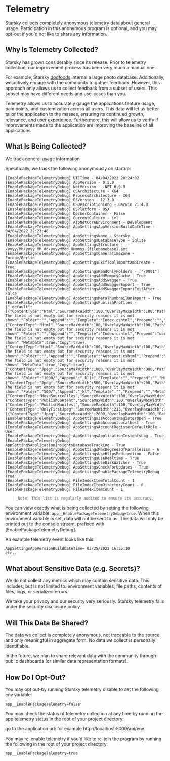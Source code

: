 # Telemetry

Starsky collects completely anonymous telemetry data about general usage. 
Participation in this anonymous program is optional, 
and you may opt-out if you'd not like to share any information.

## Why Is Telemetry Collected?

Starsky has grown considerably since its release. 
Prior to telemetry collection, our improvement process has been very much a manual one.

For example, Starsky [dogfoods](https://en.wikipedia.org/wiki/Eating_your_own_dog_food) 
internal a large photo database.
Additionally, we actively engage with the community to gather feedback.
However, this approach only allows us to collect feedback from a subset of users. 
This subset may have different needs and use-cases than you.

Telemetry allows us to accurately gauge the applications feature usage, pain points, 
and customization across all users.
This data will let us better tailor the application to the masses, ensuring its continued growth, 
relevance, and user experience.
Furthermore, this will allow us to verify if improvements made to the application are improving 
the baseline of all applications.

## What Is Being Collected?

We track general usage information 

Specifically, we track the following anonymously on startup:

```
[EnablePackageTelemetryDebug] UTCTime - 04/04/2022 20:24:02
[EnablePackageTelemetryDebug] AppVersion - 0.5.0
[EnablePackageTelemetryDebug] NetVersion - .NET 6.0.3
[EnablePackageTelemetryDebug] OSArchitecture - X64
[EnablePackageTelemetryDebug] ProcessArchitecture - X64
[EnablePackageTelemetryDebug] OSVersion - 12.3.0
[EnablePackageTelemetryDebug] OSDescriptionLong - Darwin 21.4.0 
[EnablePackageTelemetryDebug] OSPlatform - OSX
[EnablePackageTelemetryDebug] DockerContainer - False
[EnablePackageTelemetryDebug] CurrentCulture - ivl
[EnablePackageTelemetryDebug] AspNetCoreEnvironment - Development
[EnablePackageTelemetryDebug] AppSettingsAppVersionBuildDateTime - 04/04/2022 22:23:46
[EnablePackageTelemetryDebug] AppSettingsName - Starsky
[EnablePackageTelemetryDebug] AppSettingsDatabaseType - Sqlite
[EnablePackageTelemetryDebug] AppSettingsStructure - /yyyy/MM/yyyy_MM_dd/yyyyMMdd_HHmmss_{filenamebase}.ext
[EnablePackageTelemetryDebug] AppSettingsCameraTimeZone - Europe/Berlin
[EnablePackageTelemetryDebug] AppSettingsExifToolImportXmpCreate - True
[EnablePackageTelemetryDebug] AppSettingsReadOnlyFolders - ["/0001"]
[EnablePackageTelemetryDebug] AppSettingsAddMemoryCache - True
[EnablePackageTelemetryDebug] AppSettingsAddSwagger - True
[EnablePackageTelemetryDebug] AppSettingsAddSwaggerExport - True
[EnablePackageTelemetryDebug] AppSettingsAddSwaggerExportExitAfter - False
[EnablePackageTelemetryDebug] AppSettingsMetaThumbnailOnImport - True
[EnablePackageTelemetryDebug] AppSettingsPublishProfiles - {"_default":[{"ContentType":"Html","SourceMaxWidth":100,"OverlayMaxWidth":100,"Path":"warning: The field is not empty but for security reasons it is not shown","Folder":"","Append":"","Template":"Index.cshtml","Prepend":"","MetaData":true,"Copy":true},{"ContentType":"Html","SourceMaxWidth":100,"OverlayMaxWidth":100,"Path":"warning: The field is not empty but for security reasons it is not shown","Folder":"","Append":"","Template":"Index.cshtml","Prepend":"warning: The field is not empty but for security reasons it is not shown","MetaData":true,"Copy":true},{"ContentType":"Html","SourceMaxWidth":100,"OverlayMaxWidth":100,"Path":"warning: The field is not empty but for security reasons it is not shown","Folder":"","Append":"","Template":"Autopost.cshtml","Prepend":"warning: The field is not empty but for security reasons it is not shown","MetaData":true,"Copy":true},{"ContentType":"Jpeg","SourceMaxWidth":1000,"OverlayMaxWidth":380,"Path":"warning: The field is not empty but for security reasons it is not shown","Folder":"1000/","Append":"_kl1k","Template":"","Prepend":"","MetaData":true,"Copy":true},{"ContentType":"Jpeg","SourceMaxWidth":500,"OverlayMaxWidth":200,"Path":"warning: The field is not empty but for security reasons it is not shown","Folder":"500/","Append":"_kl","Template":"","Prepend":"","MetaData":false,"Copy":true},{"ContentType":"MoveSourceFiles","SourceMaxWidth":100,"OverlayMaxWidth":100,"Path":"","Folder":"orgineel/","Append":"","Template":"","Prepend":"","MetaData":true,"Copy":false},{"ContentType":"PublishContent","SourceMaxWidth":100,"OverlayMaxWidth":100,"Path":"","Folder":"","Append":"","Template":"","Prepend":"","MetaData":true,"Copy":true},{"ContentType":"PublishManifest","SourceMaxWidth":100,"OverlayMaxWidth":100,"Path":"","Folder":"","Append":"","Template":"","Prepend":"","MetaData":true,"Copy":true},{"ContentType":"OnlyFirstJpeg","SourceMaxWidth":213,"OverlayMaxWidth":100,"Path":"","Folder":"","Append":"___og_image","Template":"","Prepend":"","MetaData":false,"Copy":true}],"no_logo_2000px":[{"ContentType":"Jpeg","SourceMaxWidth":2000,"OverlayMaxWidth":100,"Path":"","Folder":"","Append":"_kl2k","Template":"","Prepend":"","MetaData":true,"Copy":true}]}
[EnablePackageTelemetryDebug] AppSettingsIsAccountRegisterOpen - True
[EnablePackageTelemetryDebug] AppSettingsNoAccountLocalhost - True
[EnablePackageTelemetryDebug] AppSettingsAccountRegisterDefaultRole - User
[EnablePackageTelemetryDebug] AppSettingsApplicationInsightsLog - True
[EnablePackageTelemetryDebug] AppSettingsApplicationInsightsDatabaseTracking - True
[EnablePackageTelemetryDebug] AppSettingsMaxDegreesOfParallelism - 6
[EnablePackageTelemetryDebug] AppSettingsUseHttpsRedirection - False
[EnablePackageTelemetryDebug] AppSettingsUseRealtime - True
[EnablePackageTelemetryDebug] AppSettingsUseDiskWatcher - True
[EnablePackageTelemetryDebug] AppSettingsCheckForUpdates - True
[EnablePackageTelemetryDebug] AppSettingsEnablePackageTelemetryDebug - True
[EnablePackageTelemetryDebug] FileIndexItemTotalCount - 1
[EnablePackageTelemetryDebug] FileIndexItemDirectoryCount - 0
[EnablePackageTelemetryDebug] FileIndexItemCount - 1
```

>     Note: This list is regularly audited to ensure its accuracy.

You can view exactly what is being collected by setting the 
following environment variable: `app__EnablePackageTelemetryDebug=true`.
When this environment variable is set, data will not be sent to us. 
The data will only be printed out to the console stream, prefixed with [EnablePackageTelemetryDebug].

An example telemetry event looks like this:

```
AppSettingsAppVersionBuildDateTime= 03/25/2022 16:55:10
etc..
```


## What about Sensitive Data (e.g. Secrets)?

We do not collect any metrics which may contain sensitive data.
This includes, but is not limited to: environment variables, 
file paths, contents of files, logs, or serialized errors.

We take your privacy and our security very seriously. 
Starsky telemetry falls under the security disclosure policy.

## Will This Data Be Shared?

The data we collect is completely anonymous, not traceable to the source, 
and only meaningful in aggregate form. No data we collect is personally identifiable.

In the future, we plan to share relevant data with the community through public dashboards 
(or similar data representation formats).

## How Do I Opt-Out?

You may opt out-by running Starsky telemetry disable to set the following env variable:

`app__EnablePackageTelemetry=false`

You may check the status of telemetry collection at any time by running the app telemetry status in the root of your project directory:

go to the application url: for example http://localhost:5000/api/env

You may re-enable telemetry if you'd like to re-join the program by running the following in the root of your project directory:

`app__EnablePackageTelemetry=true`

